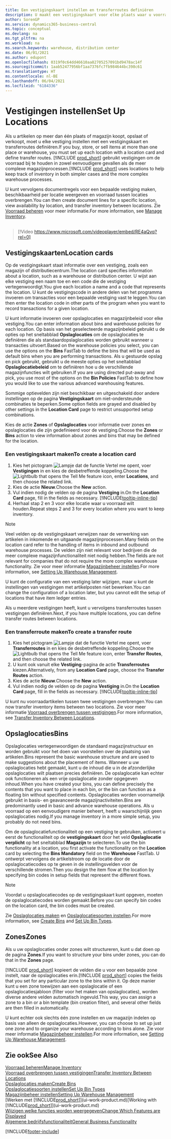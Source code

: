 ```yaml
---
title: Een vestigingskaart instellen en transferroutes definiëren
description: U maakt een vestigingskaart voor elke plaats waar u voorraadartikelen opslaat, bijvoorbeeld een magazijn of een distributiecentrum, en u stelt routes in om artikelen tussen vestigingen over te brengen.
author: SorenGP
ms.service: dynamics365-business-central
ms.topic: conceptual
ms.devlang: na
ms.tgt_pltfrm: na
ms.workload: na
ms.search.keywords: warehouse, distribution center
ms.date: 06/01/2021
ms.author: edupont
ms.openlocfilehash: 0319f0c64dd46610aa82705257091bd9478ac14f
ms.sourcegitcommit: 1aab52477956bf1aa7376fc7fb984644bc398c61
ms.translationtype: HT
ms.contentlocale: nl-BE
ms.lasthandoff: 06/04/2021
ms.locfileid: "6184336"
---
```

# <a name="set-up-locations"></a><span data-ttu-id="fe039-103">Vestigingen instellen</span><span class="sxs-lookup"><span data-stu-id="fe039-103">Set Up Locations</span></span>

<span data-ttu-id="fe039-104">Als u artikelen op meer dan één plaats of magazijn koopt, opslaat of verkoopt, moet u elke vestiging instellen met een vestigingskaart en transferroutes definiëren.</span><span class="sxs-lookup"><span data-stu-id="fe039-104">If you buy, store, or sell items at more than one place or warehouse, you must set up each location with a location card and define transfer routes.</span></span> <span data-ttu-id="fe039-105">[!INCLUDE [prod_short](includes/prod_short.md)] gebruikt vestigingen om de voorraad bij te houden in zowel eenvoudigere gevallen als de meer complexe magazijnprocessen.</span><span class="sxs-lookup"><span data-stu-id="fe039-105">[!INCLUDE [prod_short](includes/prod_short.md)] uses locations to help keep track of inventory in both simpler cases and the more complex warehouse processes.</span></span>

<span data-ttu-id="fe039-106">U kunt vervolgens documentregels voor een bepaalde vestiging maken, beschikbaarheid per locatie weergeven en voorraad tussen locaties overbrengen.</span><span class="sxs-lookup"><span data-stu-id="fe039-106">You can then create document lines for a specific location, view availability by location, and transfer inventory between locations.</span></span> <span data-ttu-id="fe039-107">Zie [Voorraad beheren](inventory-manage-inventory.md) voor meer informatie.</span><span class="sxs-lookup"><span data-stu-id="fe039-107">For more information, see [Manage Inventory](inventory-manage-inventory.md).</span></span>
<br><br>  
  
> [!Video https://www.microsoft.com/videoplayer/embed/RE4aQvq?rel=0]

## <a name="location-cards"></a><span data-ttu-id="fe039-108">Vestigingskaarten</span><span class="sxs-lookup"><span data-stu-id="fe039-108">Location cards</span></span>

<span data-ttu-id="fe039-109">Op de vestigingskaart staat informatie over een vestiging, zoals een magazijn of distributiecentrum.</span><span class="sxs-lookup"><span data-stu-id="fe039-109">The location card specifies information about a location, such as a warehouse or distribution center.</span></span> <span data-ttu-id="fe039-110">U wijst aan elke vestiging een naam toe en een code die de vestiging vertegenwoordigt.</span><span class="sxs-lookup"><span data-stu-id="fe039-110">You give each location a name and a code that represents the location.</span></span> <span data-ttu-id="fe039-111">U kunt de vestigingscode in andere delen van het programma invoeren om transacties voor een bepaalde vestiging vast te leggen.</span><span class="sxs-lookup"><span data-stu-id="fe039-111">You can then enter the location code in other parts of the program when you want to record transactions for a given location.</span></span>  

<span data-ttu-id="fe039-112">U kunt informatie invoeren over opslaglocaties en magazijnbeleid voor elke vestiging.</span><span class="sxs-lookup"><span data-stu-id="fe039-112">You can enter information about bins and warehouse policies for each location.</span></span> <span data-ttu-id="fe039-113">Op basis van het geselecteerde magazijnbeleid gebruikt u de opties op het sneltabblad **Opslaglocaties** om de opslaglocaties te definiëren die als standaardopslaglocaties worden gebruikt wanneer u transacties uitvoert.</span><span class="sxs-lookup"><span data-stu-id="fe039-113">Based on the warehouse policies you select, you can use the options on the **Bins** FastTab to define the bins that will be used as default bins when you are performing transactions.</span></span> <span data-ttu-id="fe039-114">Als u gestuurde opslag en pick gebruikt, gebruikt u de meeste opties op het sneltabblad **Opslaglocatiebeleid** om te definiëren hoe u de verschillende magazijnfuncties wilt gebruiken.</span><span class="sxs-lookup"><span data-stu-id="fe039-114">If you are using directed put-away and pick, you use most of the options on the **Bin Policies** FastTab to define how you would like to use the various advanced warehousing features.</span></span>  

<span data-ttu-id="fe039-115">Sommige optievelden zijn niet beschikbaar en uitgeschakeld door andere instellingen op de pagina **Vestigingskaart** om niet-ondersteunde combinaties te beperken.</span><span class="sxs-lookup"><span data-stu-id="fe039-115">Some option fields are grayed and disabled by other settings in the **Location Card** page to restrict unsupported setup combinations.</span></span>  

<span data-ttu-id="fe039-116">Kies de actie **Zones** of **Opslaglocaties** voor informatie over zones en opslaglocaties die zijn gedefinieerd voor de vestiging.</span><span class="sxs-lookup"><span data-stu-id="fe039-116">Choose the **Zones** or **Bins** action to view information about zones and bins that may be defined for the location.</span></span>

### <a name="to-create-a-location-card"></a><span data-ttu-id="fe039-117">Een vestigingskaart maken</span><span class="sxs-lookup"><span data-stu-id="fe039-117">To create a location card</span></span>

1. <span data-ttu-id="fe039-118">Kies het pictogram ![Lampje dat de functie Vertel me opent](media/ui-search/search_small.png "Vertel me wat u wilt doen"), voer **Vestigingen** in en kies de desbetreffende koppeling.</span><span class="sxs-lookup"><span data-stu-id="fe039-118">Choose the ![Lightbulb that opens the Tell Me feature](media/ui-search/search_small.png "Tell me what you want to do") icon, enter **Locations**, and then choose the related link.</span></span>
2. <span data-ttu-id="fe039-119">Kies de actie **Nieuw**.</span><span class="sxs-lookup"><span data-stu-id="fe039-119">Choose the **New** action.</span></span>
3. <span data-ttu-id="fe039-120">Vul indien nodig de velden op de pagina **Vestiging** in.</span><span class="sxs-lookup"><span data-stu-id="fe039-120">On the **Location Card** page, fill in the fields as necessary.</span></span> [!INCLUDE[tooltip-inline-tip](includes/tooltip-inline-tip_md.md)]
4. <span data-ttu-id="fe039-121">Herhaal stap 2 en 3 voor elke locatie waar u voorraad wilt houden.</span><span class="sxs-lookup"><span data-stu-id="fe039-121">Repeat steps 2 and 3 for every location where you want to keep inventory.</span></span>

> [!NOTE]  
> <span data-ttu-id="fe039-122">Veel velden op de vestigingskaart verwijzen naar de verwerking van artikelen in inkomende en uitgaande magazijnprocessen.</span><span class="sxs-lookup"><span data-stu-id="fe039-122">Many fields on the location card refer to the handling of items in inbound and outbound warehouse processes.</span></span> <span data-ttu-id="fe039-123">De velden zijn niet relevant voor bedrijven die de meer complexe magazijnfunctionaliteit niet nodig hebben.</span><span class="sxs-lookup"><span data-stu-id="fe039-123">The fields are not relevant for companies that do not require the more complex warehouse functionality.</span></span> <span data-ttu-id="fe039-124">Zie voor meer informatie [Magazijnbeheer instellen](warehouse-setup-warehouse.md).</span><span class="sxs-lookup"><span data-stu-id="fe039-124">For more information, see [Setting Up Warehouse Management](warehouse-setup-warehouse.md).</span></span>

<span data-ttu-id="fe039-125">U kunt de configuratie van een vestiging later wijzigen, maar u kunt de instellingen van vestigingen met artikelposten niet bewerken.</span><span class="sxs-lookup"><span data-stu-id="fe039-125">You can change the configuration of a location later, but you cannot edit the setup of locations that have item ledger entries.</span></span>  

<span data-ttu-id="fe039-126">Als u meerdere vestigingen heeft, kunt u vervolgens transferroutes tussen vestigingen definiëren.</span><span class="sxs-lookup"><span data-stu-id="fe039-126">Next, if you have multiple locations, you can define transfer routes between locations.</span></span>  

### <a name="to-create-a-transfer-route"></a><span data-ttu-id="fe039-127">Een transferroute maken</span><span class="sxs-lookup"><span data-stu-id="fe039-127">To create a transfer route</span></span>

1. <span data-ttu-id="fe039-128">Kies het pictogram ![Lampje dat de functie Vertel me opent](media/ui-search/search_small.png "Vertel me wat u wilt doen"), voer **Transferroutes** in en kies de desbetreffende koppeling.</span><span class="sxs-lookup"><span data-stu-id="fe039-128">Choose the ![Lightbulb that opens the Tell Me feature](media/ui-search/search_small.png "Tell me what you want to do") icon, enter **Transfer Routes**, and then choose the related link.</span></span>
2. <span data-ttu-id="fe039-129">U kunt ook vanuit elke **Vestiging**-pagina de actie **Transferroutes** kiezen.</span><span class="sxs-lookup"><span data-stu-id="fe039-129">Alternatively, from any **Location Card** page, choose the **Transfer Routes** action.</span></span>
3. <span data-ttu-id="fe039-130">Kies de actie **Nieuw**.</span><span class="sxs-lookup"><span data-stu-id="fe039-130">Choose the **New** action.</span></span>
4. <span data-ttu-id="fe039-131">Vul indien nodig de velden op de pagina **Vestiging** in.</span><span class="sxs-lookup"><span data-stu-id="fe039-131">On the **Location Card** page, fill in the fields as necessary.</span></span> [!INCLUDE[tooltip-inline-tip](includes/tooltip-inline-tip_md.md)]

<span data-ttu-id="fe039-132">U kunt nu voorraadartikelen tussen twee vestigingen overbrengen.</span><span class="sxs-lookup"><span data-stu-id="fe039-132">You can now transfer inventory items between two locations.</span></span> <span data-ttu-id="fe039-133">Zie voor meer informatie [Voorraad overbrengen tussen vestigingen](inventory-how-transfer-between-locations.md).</span><span class="sxs-lookup"><span data-stu-id="fe039-133">For more information, see [Transfer Inventory Between Locations](inventory-how-transfer-between-locations.md).</span></span>    

## <a name="bins"></a><span data-ttu-id="fe039-134">Opslaglocaties</span><span class="sxs-lookup"><span data-stu-id="fe039-134">Bins</span></span>

<span data-ttu-id="fe039-135">Opslaglocaties vertegenwoordigen de standaard magazijnstructuur en worden gebruikt voor het doen van voorstellen over de plaatsing van artikelen.</span><span class="sxs-lookup"><span data-stu-id="fe039-135">Bins represent the basic warehouse structure and are used to make suggestions about the placement of items.</span></span> <span data-ttu-id="fe039-136">Wanneer u uw opslaglocaties hebt gemaakt, kunt u de inhoud die u in de afzonderlijke opslaglocaties wilt plaatsen precies definiëren. De opslaglocatie kan echter ook functioneren als een vrije opslaglocatie zonder opgegeven inhoud.</span><span class="sxs-lookup"><span data-stu-id="fe039-136">When you have created your bins, you can define precisely the contents that you want to place in each bin, or the bin can function as a floating bin without specified contents.</span></span> <span data-ttu-id="fe039-137">Opslaglocaties worden voornamelijk gebruikt in basis- en geavanceerde magazijnactiviteiten.</span><span class="sxs-lookup"><span data-stu-id="fe039-137">Bins are predominantly used in basic and advance warehouse operations.</span></span> <span data-ttu-id="fe039-138">Als u voorraad op een eenvoudigere manier beheert, heeft u waarschijnlijk geen opslaglocaties nodig.</span><span class="sxs-lookup"><span data-stu-id="fe039-138">If you manage inventory in a more simple setup, you probably do not need bins.</span></span>

<span data-ttu-id="fe039-139">Om de opslaglocatiefunctionaliteit op een vestiging te gebruiken, activeert u eerst de functionaliteit op de **vestigingskaart** door het veld **Opslaglocatie verplicht** op het sneltabblad **Magazijn** te selecteren.</span><span class="sxs-lookup"><span data-stu-id="fe039-139">To use the bin functionality at a location, you first activate the functionality on the **Location** card by selecting the **Bins Mandatory** field on the **Warehouse** FastTab.</span></span> <span data-ttu-id="fe039-140">U ontwerpt vervolgens de artikelstroom op de locatie door de opslaglocatiecodes op te geven in de instellingsvelden voor de verschillende stromen.</span><span class="sxs-lookup"><span data-stu-id="fe039-140">Then you design the item flow at the location by specifying bin codes in setup fields that represent the different flows.</span></span>

> [!NOTE]
> <span data-ttu-id="fe039-141">Voordat u opslaglocatiecodes op de vestigingskaart kunt opgeven, moeten de opslaglocatiecodes worden gemaakt.</span><span class="sxs-lookup"><span data-stu-id="fe039-141">Before you can specify bin codes on the location card, the bin codes must be created.</span></span>

<span data-ttu-id="fe039-142">Zie [Opslaglocaties maken](warehouse-how-to-create-individual-bins.md) en [Opslaglocatiesoorten instellen](warehouse-how-to-set-up-bin-types.md).</span><span class="sxs-lookup"><span data-stu-id="fe039-142">For more information, see [Create Bins](warehouse-how-to-create-individual-bins.md) and [Set Up Bin Types](warehouse-how-to-set-up-bin-types.md).</span></span>  

## <a name="zones"></a><span data-ttu-id="fe039-143">Zones</span><span class="sxs-lookup"><span data-stu-id="fe039-143">Zones</span></span>

<span data-ttu-id="fe039-144">Als u uw opslaglocaties onder zones wilt structureren, kunt u dat doen op de pagina **Zones**.</span><span class="sxs-lookup"><span data-stu-id="fe039-144">If you want to structure your bins under zones, you can do that in the **Zones** page.</span></span>

<span data-ttu-id="fe039-145">[!INCLUDE [prod_short](includes/prod_short.md)] kopieert de velden die u voor een bepaalde zone instelt, naar de opslaglocaties erin.</span><span class="sxs-lookup"><span data-stu-id="fe039-145">[!INCLUDE [prod_short](includes/prod_short.md)] copies the fields that you set for any particular zone to the bins within it.</span></span> <span data-ttu-id="fe039-146">Op deze manier kunt u een zone toewijzen aan een opslaglocatie of een opslaglocatiesjabloon (filter voor het maken van opslaglocaties), worden diverse andere velden automatisch ingevuld.</span><span class="sxs-lookup"><span data-stu-id="fe039-146">This way, you can assign a zone to a bin or a bin template (bin creation filter), and several other fields are then filled in automatically.</span></span>

<span data-ttu-id="fe039-147">U kunt echter ook slechts één zone instellen en uw magazijn indelen op basis van alleen de opslaglocaties.</span><span class="sxs-lookup"><span data-stu-id="fe039-147">However, you can choose to set up just one zone and to organize your warehouse according to bins alone.</span></span> <span data-ttu-id="fe039-148">Zie voor meer informatie [Magazijnbeheer instellen](warehouse-setup-warehouse.md).</span><span class="sxs-lookup"><span data-stu-id="fe039-148">For more information, see [Setting Up Warehouse Management](warehouse-setup-warehouse.md).</span></span>  

## <a name="see-also"></a><span data-ttu-id="fe039-149">Zie ook</span><span class="sxs-lookup"><span data-stu-id="fe039-149">See Also</span></span>

[<span data-ttu-id="fe039-150">Voorraad beheren</span><span class="sxs-lookup"><span data-stu-id="fe039-150">Manage Inventory</span></span>](inventory-manage-inventory.md)  
[<span data-ttu-id="fe039-151">Voorraad overbrengen tussen vestigingen</span><span class="sxs-lookup"><span data-stu-id="fe039-151">Transfer Inventory Between Locations</span></span>](inventory-how-transfer-between-locations.md)  
[<span data-ttu-id="fe039-152">Opslaglocaties maken</span><span class="sxs-lookup"><span data-stu-id="fe039-152">Create Bins</span></span>](warehouse-how-to-create-individual-bins.md)  
[<span data-ttu-id="fe039-153">Opslaglocatiesoorten instellen</span><span class="sxs-lookup"><span data-stu-id="fe039-153">Set Up Bin Types</span></span>](warehouse-how-to-set-up-bin-types.md)  
[<span data-ttu-id="fe039-154">Magazijnbeheer instellen</span><span class="sxs-lookup"><span data-stu-id="fe039-154">Setting Up Warehouse Management</span></span>](warehouse-setup-warehouse.md)  
<span data-ttu-id="fe039-155">[Werken met [!INCLUDE[prod_short](includes/prod_short.md)]](ui-work-product.md)</span><span class="sxs-lookup"><span data-stu-id="fe039-155">[Working with [!INCLUDE[prod_short](includes/prod_short.md)]](ui-work-product.md)</span></span>  
[<span data-ttu-id="fe039-156">Wijzigen welke functies worden weergegeven</span><span class="sxs-lookup"><span data-stu-id="fe039-156">Change Which Features are Displayed</span></span>](ui-experiences.md)  
[<span data-ttu-id="fe039-157">Algemene bedrijfsfunctionaliteit</span><span class="sxs-lookup"><span data-stu-id="fe039-157">General Business Functionality</span></span>](ui-across-business-areas.md)


[!INCLUDE[footer-include](includes/footer-banner.md)]